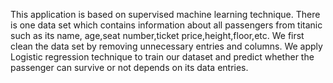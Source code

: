 This application is based on supervised machine learning technique.
There is one data set which contains information about all passengers from titanic such as its name, age,seat number,ticket price,height,floor,etc.
We first clean the data set by removing unnecessary entries and columns.
We apply Logistic regression technique to train our dataset and predict whether the passenger can survive or not depends on its data entries.
